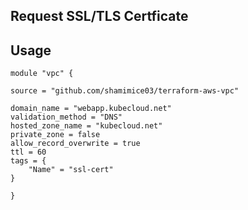## Request SSL/TLS Certficate

## Usage
```
module "vpc" {

source = "github.com/shamimice03/terraform-aws-vpc"

domain_name = "webapp.kubecloud.net"
validation_method = "DNS"
hosted_zone_name = "kubecloud.net"
private_zone = false
allow_record_overwrite = true
ttl = 60
tags = {
    "Name" = "ssl-cert"
}

}
```



